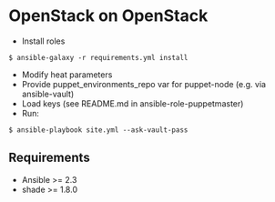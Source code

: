 # OpenStack on OpenStack

* Install roles

`$ ansible-galaxy -r requirements.yml install`

* Modify heat parameters
* Provide puppet_environments_repo var for puppet-node (e.g. via ansible-vault)
* Load keys (see README.md in ansible-role-puppetmaster)
* Run:

`$ ansible-playbook site.yml --ask-vault-pass`

## Requirements

* Ansible >= 2.3
* shade >= 1.8.0
